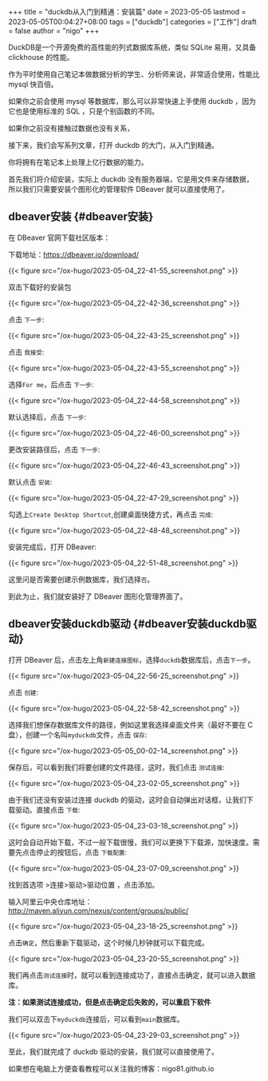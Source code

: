 +++
title = "duckdb从入门到精通：安装篇"
date = 2023-05-05
lastmod = 2023-05-05T00:04:27+08:00
tags = ["duckdb"]
categories = ["工作"]
draft = false
author = "nigo"
+++

DuckDB是一个开源免费的高性能的列式数据库系统，类似 SQLite 易用，又具备 clickhouse 的性能。

作为平时使用自己笔记本做数据分析的学生、分析师来说，非常适合使用，性能比 mysql 快百倍。

如果你之前会使用 mysql 等数据库，那么可以非常快速上手使用 duckdb ，因为它也是使用标准的 SQL ，只是个别函数的不同。

如果你之前没有接触过数据也没有关系，

接下来，我们会写系列文章，打开 duckdb 的大门，从入门到精通。

你将拥有在笔记本上处理上亿行数据的能力。

首先我们将介绍安装，实际上 duckdb 没有服务器端，它是用文件来存储数据，所以我们只需要安装个图形化的管理软件 DBeaver 就可以直接使用了。


## dbeaver安装 {#dbeaver安装}

在 DBeaver 官网下载社区版本：

下载地址：<https://dbeaver.io/download/>

{{< figure src="/ox-hugo/2023-05-04_22-41-55_screenshot.png" >}}

双击下载好的安装包

{{< figure src="/ox-hugo/2023-05-04_22-42-36_screenshot.png" >}}

点击 `下一步`:

{{< figure src="/ox-hugo/2023-05-04_22-43-25_screenshot.png" >}}

点击 `我接受`:

{{< figure src="/ox-hugo/2023-05-04_22-43-55_screenshot.png" >}}

选择`For me`，后点击 `下一步`:

{{< figure src="/ox-hugo/2023-05-04_22-44-58_screenshot.png" >}}

默认选择后，点击 `下一步`:

{{< figure src="/ox-hugo/2023-05-04_22-46-00_screenshot.png" >}}

更改安装路径后，点击 `下一步`:

{{< figure src="/ox-hugo/2023-05-04_22-46-43_screenshot.png" >}}

默认点击 `安装`:

{{< figure src="/ox-hugo/2023-05-04_22-47-29_screenshot.png" >}}

勾选上`Create Desktop Shortcut`,创建桌面快捷方式，再点击 `完成`:

{{< figure src="/ox-hugo/2023-05-04_22-48-48_screenshot.png" >}}

安装完成后，打开 DBeaver:

{{< figure src="/ox-hugo/2023-05-04_22-51-48_screenshot.png" >}}

这里问是否需要创建示例数据库，我们选择`否`。

到此为止，我们就安装好了 DBeaver 图形化管理界面了。


## dbeaver安装duckdb驱动 {#dbeaver安装duckdb驱动}

打开 DBeaver 后，点击左上角`新建连接图标`，选择`duckdb`数据库后，点击`下一步`。

{{< figure src="/ox-hugo/2023-05-04_22-56-25_screenshot.png" >}}

点击 `创建`:

{{< figure src="/ox-hugo/2023-05-04_22-58-42_screenshot.png" >}}

选择我们想保存数据库文件的路径，例如这里我选择桌面文件夹（最好不要在 C 盘），创建一个名叫`myduckdb`文件，点击 `保存`:

{{< figure src="/ox-hugo/2023-05-05_00-02-14_screenshot.png" >}}

保存后，可以看到我们将要创建的文件路径，这时，我们点击 `测试连接`:

{{< figure src="/ox-hugo/2023-05-04_23-02-05_screenshot.png" >}}

由于我们还没有安装过连接 duckdb 的驱动，这时会自动弹出对话框，让我们下载驱动。直接点击 `下载`:

{{< figure src="/ox-hugo/2023-05-04_23-03-18_screenshot.png" >}}

这时会自动开始下载，不过一般下载很慢，我们可以更换下下载源，加快速度。需要先点击停止的按钮后，点击 `下载配置`:

{{< figure src="/ox-hugo/2023-05-04_23-07-09_screenshot.png" >}}

找到首选项 &gt;连接&gt;驱动&gt;驱动位置 ，点击添加。

输入阿里云中央仓库地址： <http://maven.aliyun.com/nexus/content/groups/public/>

{{< figure src="/ox-hugo/2023-05-04_23-18-25_screenshot.png" >}}

点击`确定`，然后重新下载驱动，这个时候几秒钟就可以下载完成。

{{< figure src="/ox-hugo/2023-05-04_23-20-55_screenshot.png" >}}

我们再点击`测试连接`时，就可以看到连接成功了，直接点击确定，就可以进入数据库。

**注：如果测试连接成功，但是点击确定后失败的，可以重启下软件**

我们可以双击下`myduckdb`连接后，可以看到`main`数据库。

{{< figure src="/ox-hugo/2023-05-04_23-29-03_screenshot.png" >}}

至此，我们就完成了 duckdb 驱动的安装，我们就可以直接使用了。

如果想在电脑上方便查看教程可以关注我的博客：nigo81.github.io
